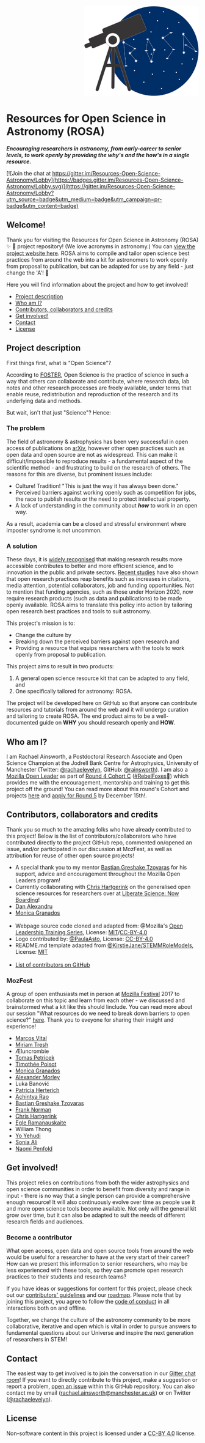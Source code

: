 <p align="right"><img src="https://github.com/rainsworth/ROSA/blob/master/logo/Logo_2.png?raw=true" width="300"></p>

# Resources for Open Science in Astronomy (ROSA) 

***Encouraging researchers in astronomy, from early-career to senior  levels, to work openly by providing the why's and the how's in a single resource.***


[![Join the chat at https://gitter.im/Resources-Open-Science-Astronomy/Lobby](https://badges.gitter.im/Resources-Open-Science-Astronomy/Lobby.svg)](https://gitter.im/Resources-Open-Science-Astronomy/Lobby?utm_source=badge&utm_medium=badge&utm_campaign=pr-badge&utm_content=badge)


## Welcome!


Thank you for visiting the Resources for Open Science in Astronomy (ROSA) ✨ 🔭 project repository! (We love acronyms in astronomy.) You can [view the project website here](https://rainsworth.github.io/ROSA/). ROSA aims to compile and tailor open science best practices from around the web into a kit for astronomers to work openly from proposal to publication, but can be adapted for use by any field - just change the 'A'! 🎉

Here you will find information about the project and how to get involved!

* [Project description](#project-description)
* [Who am I?](#who-am-i)
* [Contributors, collaborators and credits](#contributors-collaborators-and-credits)
* [Get involved!](#get-involved)
* [Contact](#contact)
* [License](#license)

## Project description

First things first, what is "Open Science"?

According to [FOSTER](https://www.fosteropenscience.eu/foster-taxonomy/open-science-definition), Open Science is the practice of science in such a way that others can collaborate and contribute, where research data, lab notes and other research processes are freely available, under terms that enable reuse, redistribution and reproduction of the research and its underlying data and methods.

But wait, isn't that just "Science"? Hence:

### The problem

The field of astronomy & astrophysics has been very successful in open access of publications on [arXiv](https://arxiv.org/archive/astro-ph), however other open practices such as open data and open source are not as widespread. This can make it difficult/impossible to reproduce results - a fundamental aspect of the scientific method - and frustrating to build on the research of others. The reasons for this are diverse, but prominent issues include:

* Culture! Tradition! "This is just the way it has always been done."
* Perceived barriers against working openly such as competition for jobs, the race to publish results or the need to protect intellectual property.
* A lack of understanding in the community about ***how*** to work in an open way.

As a result, academia can be a closed and stressful environment where imposter syndrome is not uncommon. 


### A solution

These days, it is [widely recognised](http://ec.europa.eu/programmes/horizon2020/en/h2020-section/open-science-open-access) that making research results more accessible contributes to better and more efficient science, and to innovation in the public and private sectors. [Recent studies](https://elifesciences.org/content/5/e16800) have also shown that open research practices reap benefits such as increases in citations, media attention, potential collaborators, job and funding opportunities. Not to mention that funding agencies, such as those under Horizon 2020, now require research products (such as data and publications) to be made openly available. ROSA aims to translate this policy into action by tailoring open research best practices and tools to suit astronomy.

This project's mission is to:

* Change the culture by
* Breaking down the perceived barriers against open research and
* Providing a resource that equips researchers with the tools to work openly from proposal to publication. 

This project aims to result in two products: 

1. A general open science resource kit that can be adapted to any field, and
2. One specifically tailored for astronomy: ROSA. 

The project will be developed here on GitHub so that anyone can contribute resources and tutorials from around the web and it will undergo curation and tailoring to create ROSA. The end product aims to be a well-documented guide on **WHY** you should research openly and **HOW**.


## Who am I?


I am Rachael Ainsworth, a Postdoctoral Research Associate and Open Science Champion at the Jodrell Bank Centre for Astrophysics, University of Manchester (Twitter: [@rachaelevelyn](https://twitter.com/rachaelevelyn), GitHub: [@rainsworth](https://github.com/rainsworth)). I am also a [Mozilla Open Leader](https://mozilla.github.io/leadership-training/) as part of [Round 4 Cohort C](https://mozilla.github.io/leadership-training/round-4/projects/#rebel-foxes-aka-cohort-c) ([#RebelFoxes](https://twitter.com/rachaelevelyn/lists/rebelfoxes)🦊) which provides me with the encouragement, mentorship and training to get this project off the ground! You can read more about this round's Cohort and projects [here](https://medium.com/read-write-participate/meet-our-open-leadership-grads-678bb62667e) and [apply for Round 5](https://medium.com/read-write-participate/announcing-mozilla-open-leaders-round-5-fc16be27336d) by December 15th!.


## Contributors, collaborators and credits

Thank you so much to the amazing folks who have already contributed to this project! Below is the list of contributors/collaborators who have contributed directly to the project GitHub repo, commented on/opened an issue, and/or participated in our discussion at MozFest, as well as attribution for reuse of other open source projects!

* A special thank you to my mentor [Bastian Greshake Tzovaras](https://twitter.com/gedankenstuecke) for his support, advice and encouragement throughout the Mozilla Open Leaders program!
* Currently collaborating with [Chris Hartgerink](https://twitter.com/chartgerink) on the generalised open science resources for researchers over at [Liberate Science: Now Boarding](https://github.com/libscie/now-boarding)!
* [Dan Alexandru](https://github.com/xR86)
* [Monica Granados](https://twitter.com/Monsauce)
<br><br>
* Webpage source code cloned and adapted from: @Mozilla's [Open Leadership Training Series](https://github.com/mozilla/open-leadership-training-series), License: [MIT](https://github.com/mozilla/open-leadership-training-series/blob/gh-pages/LICENSE)/[CC-BY-4.0](https://creativecommons.org/licenses/by/4.0/)
* Logo contributed by: [@PaulaAsto](https://github.com/PaulaAsto), License: [CC-BY-4.0](https://creativecommons.org/licenses/by/4.0/)
* README.md template adapted from [@KirstieJane/STEMMRoleModels](https://github.com/KirstieJane/STEMMRoleModels), License: [MIT](https://github.com/KirstieJane/STEMMRoleModels/blob/gh-pages/LICENSE.md)
<br><br>
* [List of contributors on GitHub](https://github.com/rainsworth/ROSA/network/members)

### MozFest

A group of open enthusiasts met in person at [Mozilla Festival](http://mozillafestival.org/) 2017 to collaborate on this topic and learn from each other - we discussed and brainstormed what a kit like this should linclude. You can read more about our session "What resources do we need to break down barriers to open science?" [here](https://medium.com/@rainsworth/what-resources-do-we-need-to-break-down-barriers-to-open-science-mozfest-2017-session-recap-bc5562553c72). Thank you to eveyone for sharing their insight and experience!

* [Marcos Vital](https://twitter.com/marcosvcvital)
* [Miriam Tresh](https://twitter.com/Miriam_Tresh)
* Æluncrombie
* [Tomas Petricek](https://twitter.com/tomaspetricek)
* [Timothée Poisot](https://twitter.com/tpoi)
* [Monica Granados](https://twitter.com/Monsauce)
* [Alexander Morley](https://twitter.com/alex__morley)
* Luka Banović
* [Patricia Herterich](https://twitter.com/PHerterich)
* [Achintya Rao](https://twitter.com/RaoOfPhysics)
* [Bastian Greshake Tzovaras](https://twitter.com/gedankenstuecke)
* [Frank Norman](https://twitter.com/franknorman)
* [Chris Hartgerink](https://twitter.com/chartgerink)
* [Egle Ramanauskaite](https://twitter.com/Seplute)
* William Thong
* [Yo Yehudi](https://twitter.com/yoyehudi)
* [Sonia Ali](https://twitter.com/soniainateacup)
* [Naomi Penfold](https://twitter.com/npscience)




## Get involved! 

This project relies on contributions from both the wider astrophysics and open science communities in order to benefit from diversity and range in input - there is no way that a single person can provide a comprehensive enough resource! It will also continuously evolve over time as people use it and more open science tools become available. Not only will the general kit grow over time, but it can also be adapted to suit the needs of different research fields and audiences.

### Become a contributor

What open access, open data and open source tools from around the web would be useful for a researcher to have at the very start of their career? How can we present this information to senior researchers, who may be less experienced with these tools, so they can promote open research practices to their students and research teams? 

If you have ideas or suggestions for content for this project, please check out our [contributors' guidelines](CONTRIBUTING.md) and our [roadmap](ROADMAP.md). Please note that by joining this project, you agree to follow the [code of conduct](CODE_OF_CONDUCT.md) in all interactions both on and offline.

Together, we change the culture of the astronomy community to be more collaborative, iterative and open which is vital in order to pursue answers to fundamental questions about our Universe and inspire the next generation of researchers in STEM!


## Contact

The easiest way to get involved is to join the conversation in our [Gitter chat room](https://gitter.im/Resources-Open-Science-Astronomy/Lobby)! If you want to directly contribute to this project, make a suggestion or report a problem, [open an issue](../../issues) within this GitHub repository. You can also contact me by email (rachael.ainsworth@manchester.ac.uk) or on Twitter ([@rachaelevelyn](https://twitter.com/rachaelevelyn)).


## License

Non-software content in this project is licensed under a [CC-BY 4.0](LICENSE) license.
